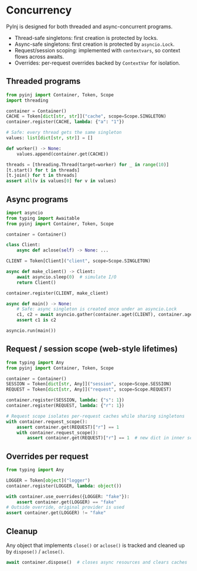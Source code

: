 # Concurrency

PyInj is designed for both threaded and async-concurrent programs.

- Thread-safe singletons: first creation is protected by locks.
- Async-safe singletons: first creation is protected by `asyncio.Lock`.
- Request/session scoping: implemented with `contextvars`, so context flows across awaits.
- Overrides: per-request overrides backed by `ContextVar` for isolation.

## Threaded programs

```python
from pyinj import Container, Token, Scope
import threading

container = Container()
CACHE = Token[dict[str, str]]("cache", scope=Scope.SINGLETON)
container.register(CACHE, lambda: {"a": "1"})

# Safe: every thread gets the same singleton
values: list[dict[str, str]] = []

def worker() -> None:
    values.append(container.get(CACHE))

threads = [threading.Thread(target=worker) for _ in range(10)]
[t.start() for t in threads]
[t.join() for t in threads]
assert all(v is values[0] for v in values)
```

## Async programs

```python
import asyncio
from typing import Awaitable
from pyinj import Container, Token, Scope

container = Container()

class Client:
    async def aclose(self) -> None: ...

CLIENT = Token[Client]("client", scope=Scope.SINGLETON)

async def make_client() -> Client:
    await asyncio.sleep(0)  # simulate I/O
    return Client()

container.register(CLIENT, make_client)

async def main() -> None:
    # Safe: async singleton is created once under an asyncio.Lock
    c1, c2 = await asyncio.gather(container.aget(CLIENT), container.aget(CLIENT))
    assert c1 is c2

asyncio.run(main())
```

## Request / session scope (web-style lifetimes)

```python
from typing import Any
from pyinj import Container, Token, Scope

container = Container()
SESSION = Token[dict[str, Any]]("session", scope=Scope.SESSION)
REQUEST = Token[dict[str, Any]]("request", scope=Scope.REQUEST)

container.register(SESSION, lambda: {"s": 1})
container.register(REQUEST, lambda: {"r": 1})

# Request scope isolates per-request caches while sharing singletons
with container.request_scope():
    assert container.get(REQUEST)["r"] == 1
    with container.request_scope():
        assert container.get(REQUEST)["r"] == 1  # new dict in inner scope
```

## Overrides per request

```python
from typing import Any

LOGGER = Token[object]("logger")
container.register(LOGGER, lambda: object())

with container.use_overrides({LOGGER: "fake"}):
    assert container.get(LOGGER) == "fake"
# Outside override, original provider is used
assert container.get(LOGGER) != "fake"
```

## Cleanup

Any object that implements `close()` or `aclose()` is tracked and cleaned up by `dispose()` / `aclose()`.

```python
await container.dispose()  # closes async resources and clears caches
```

